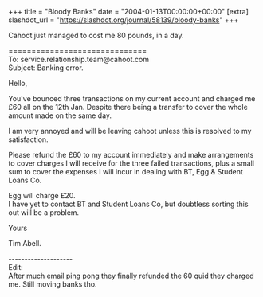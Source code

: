 +++
title = "Bloody Banks"
date = "2004-01-13T00:00:00+00:00"
[extra]
slashdot_url = "https://slashdot.org/journal/58139/bloody-banks"
+++

<p>Cahoot just managed to cost me 80 pounds, in a day.</p>
<p>==============================<br>To: service.relationship.team@cahoot.com<br>Subject: Banking error.</p>
<p>Hello,</p>
<p>You've bounced three transactions on my current account and charged me £60 all on the 12th Jan. Despite there being a transfer to cover the whole amount made on the same day.</p>
<p>I am very annoyed and will be leaving cahoot unless this is resolved to my satisfaction.</p>
<p>Please refund the £60 to my account immediately and make arrangements to cover charges I will receive for the three failed transactions, plus a small sum to cover the expenses I will incur in dealing with BT, Egg &amp; Student Loans Co.</p>
<p>Egg will charge £20.<br>I have yet to contact BT and Student Loans Co, but doubtless sorting this out will be a problem.</p>
<p>Yours</p>
<p>Tim Abell.</p>
<p>--------------------<br>Edit:<br>After much email ping pong they finally refunded the 60 quid they charged me. Still moving banks tho.</p>

